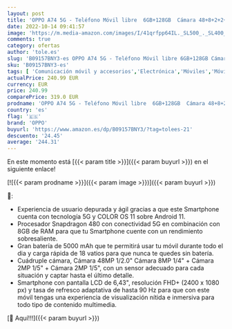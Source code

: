 ```yaml
---
layout: post
title: 'OPPO A74 5G - Teléfono Móvil libre  6GB+128GB  Cámara 48+8+2+2+16 MP  Smartphone Android  Batería 5000mAh  Carga Rápida 18W  Dual SIM - Plata'
date: 2022-10-14 09:41:57
image: 'https://m.media-amazon.com/images/I/41qrfpp64IL._SL500_._SL400_.jpg'
comments: true
category: ofertas
author: 'tole.es'
slug: 'B09157BNY3-es OPPO A74 5G - Teléfono Móvil libre 6GB+128GB Cámara...'
sku: 'B09157BNY3-es'
tags: [ 'Comunicación móvil y accesorios','Electrónica','Móviles','Móviles y smartphones libres','android','oppo','🇪🇸', ]
actualPrice: 240.99 EUR
currency: EUR
price: 240.99
comparePrice: 319.0 EUR
prodname: 'OPPO A74 5G - Teléfono Móvil libre  6GB+128GB  Cámara 48+8+2+2+16 MP  Smartphone Android  Batería 5000mAh  Carga Rápida 18W  Dual SIM - Plata'
country: 'es'
flag: '🇪🇸'
brand: 'OPPO'
buyurl: 'https://www.amazon.es/dp/B09157BNY3/?tag=tolees-21'
descuento: '24.45'
average: '244.31'
---
```


En este momento está [{{< param title >}}]({{< param buyurl >}}) en el siguiente enlace!

[![{{< param prodname >}}]({{< param image >}})]({{< param buyurl >}})

🔎:

- Experiencia de usuario depurada y ágil gracias a que este Smartphone cuenta con tecnología 5G y COLOR OS 11 sobre Android 11.
- Procesador Snapdragon 480 con conectividad 5G en combinación con 8GB de RAM para que tu Smartphone cuente con un rendimiento sobresaliente.
- Gran batería de 5000 mAh que te permitirá usar tu móvil durante todo el dia y carga rápida de 18 vatios para que nunca te quedes sin batería.
- Cuádruple cámara, Cámara 48MP 1/2.0" Cámara 8MP 1/4" + Cámara 2MP 1/5" + Cámara 2MP 1/5", con un sensor adecuado para cada situación y captar hasta el último detalle.
- Smartphone con pantalla LCD de 6,43", resolución FHD+ (2400 x 1080 px) y tasa de refresco adaptativa de hasta 90 Hz para que con este móvil tengas una experiencia de visualización nítida e inmersiva para todo tipo de contenido multimedia.

[🛒 Aquí!!!]({{< param buyurl >}})
